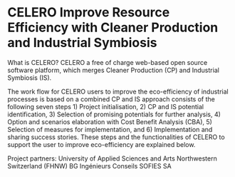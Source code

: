 CELERO 
Improve Resource Efficiency with Cleaner Production and Industrial Symbiosis
===========

What is CELERO?
CELERO a free of charge web-based open source software platform, which merges Cleaner Production (CP) and Industrial Symbiosis (IS).

The work flow for CELERO users to improve the eco-efficiency of industrial processes is based on a combined CP and IS approach consists of the following seven steps 1) Project initialisation, 2) CP and IS potential identification, 3) Selection of promising potentials for further analysis, 4) Option and scenarios elaboration with Cost Benefit Analysis (CBA), 5) Selection of measures for implementation, and 6) Implementation and sharing success stories. These steps and the functionalities of CELERO to support the user to improve eco-efficiency are explained below.



Project partners: 
University of Applied Sciences and Arts Northwestern Switzerland (FHNW) 
BG Ingénieurs Conseils 
SOFIES SA 
